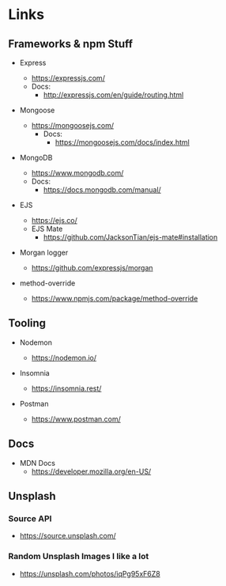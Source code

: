 # Links 
## Frameworks & npm Stuff
- Express
    - https://expressjs.com/
    - Docs: 
        - http://expressjs.com/en/guide/routing.html
- Mongoose
  - https://mongoosejs.com/
    - Docs:
        - https://mongoosejs.com/docs/index.html

- MongoDB
    - https://www.mongodb.com/
    - Docs:
        - https://docs.mongodb.com/manual/

- EJS
    - https://ejs.co/
    - EJS Mate
        - https://github.com/JacksonTian/ejs-mate#installation

- Morgan logger
    - https://github.com/expressjs/morgan

- method-override
  - https://www.npmjs.com/package/method-override

## Tooling
- Nodemon
  - https://nodemon.io/

- Insomnia
  - https://insomnia.rest/

- Postman
  - https://www.postman.com/

## Docs 
- MDN Docs
  - https://developer.mozilla.org/en-US/

## Unsplash

### Source API
- https://source.unsplash.com/

### Random Unsplash Images I like a lot
- https://unsplash.com/photos/iqPg95xF6Z8